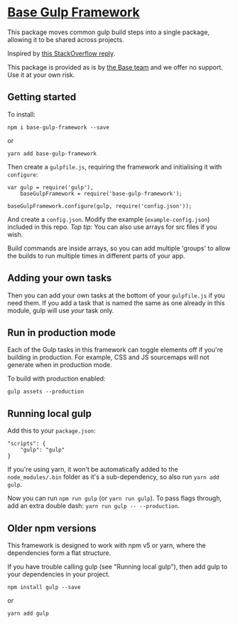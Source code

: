 # [Base Gulp Framework](https://www.npmjs.com/package/base-gulp-framework)
This package moves common gulp build steps into a single package, allowing it to be shared across projects.

Inspired by [this StackOverflow reply](https://stackoverflow.com/a/37317351).

This package is provided as is by [the Base team](https://wearebase.com) and we offer no support. Use it at your own risk.

## Getting started
To install:

    npm i base-gulp-framework --save

or

    yarn add base-gulp-framework

Then create a `gulpfile.js`, requiring the framework and initialising it with `configure`:

    var gulp = require('gulp'),
        baseGulpFramework = require('base-gulp-framework');

    baseGulpFramework.configure(gulp, require('config.json'));

And create a `config.json`. Modify the example (`example-config.json`) included in this repo. *Top tip:* You can also use arrays for src files if you wish.

Build commands are inside arrays, so you can add multiple 'groups' to allow the builds to run multiple times in different parts of your app.

## Adding your own tasks
Then you can add your own tasks at the bottom of your `gulpfile.js` if you need them. If you add a task that is named the same as one already in this module, gulp will use _your_ task only.

## Run in production mode
Each of the Gulp tasks in this framework can toggle elements off if you're building in production. For example, CSS and JS sourcemaps will not generate when in production mode.

To build with production enabled:

    gulp assets --production

## Running local gulp
Add this to your `package.json`:

    "scripts": {
        "gulp": "gulp"
    }

If you're using yarn, it won't be automatically added to the `node_modules/.bin` folder as it's a sub-dependency, so also run `yarn add gulp`.

Now you can run `npm run gulp` (or `yarn run gulp`). To pass flags through, add an extra double dash: `yarn run gulp -- --production`.

## Older npm versions
This framework is designed to work with npm v5 or yarn, where the dependencies form a flat structure.

If you have trouble calling gulp (see "Running local gulp"), then add gulp to your dependencies in your project.

    npm install gulp --save

or

    yarn add gulp

